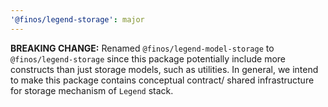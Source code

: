 ```yaml
---
'@finos/legend-storage': major
---
```


**BREAKING CHANGE:** Renamed `@finos/legend-model-storage` to `@finos/legend-storage` since this package potentially include more constructs than just storage models, such as utilities. In general, we intend to make this package contains conceptual contract/ shared infrastructure for storage mechanism of `Legend` stack.
